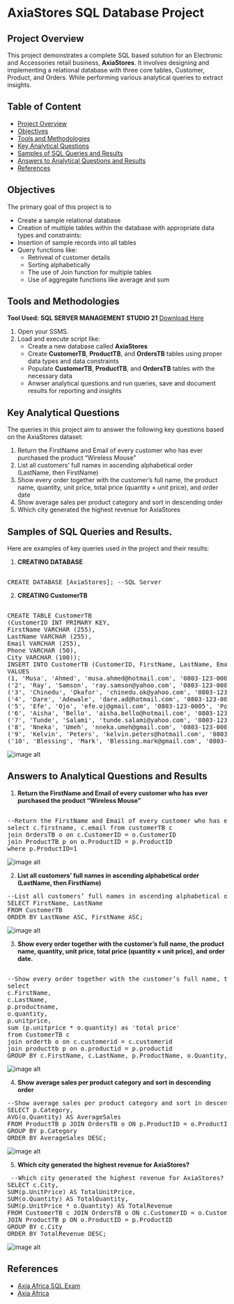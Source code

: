 # AxiaStores SQL Database Project

## Project Overview
This project demonstrates a complete SQL based solution for an Electronic and Accessories retail business, **AxiaStores**. It involves designing and implementing a relational database with three core tables, Customer, Product, and Orders. While performing various analytical queries to extract insights.


## Table of Content
- [Project Overview](#project-overview)
- [Objectives](#objectives)
- [Tools and Methodologies](#tools-and-methodologies)
- [Key Analytical Questions](#key-analytical-questions)
- [Samples of SQL Queries and Results](#samples-of-sql-queries-and-results)
- [Answers to Analytical Questions and Results](#answers-to-analytical-questions-and-results)
- [References](#references) 



## Objectives
The primary goal of this project is to
- Create a sample relational database
- Creation of multiple tables within the database with appropriate data types and constraints:
- Insertion of sample records into all tables
- Query functions like:
    - Retriveal of customer details
    - Sorting alphabetically
    - The use of Join function for multiple tables
    - Use of aggregate functions like average and sum


## Tools and Methodologies
**Tool Used:** **SQL SERVER MANAGEMENT STUDIO 21** [Download Here](https://www.microsoft.com/en-us/sql-server/sql-server-downloads)


1. Open your SSMS.
2. Load and execute script like:
   - Create a new database called **AxiaStores**
   - Create **CustomerTB**, **ProductTB**, and **OrdersTB** tables using proper data types and data constraints
   - Populate **CustomerTB**, **ProductTB**, and **OrdersTB** tables with the necessary data
   - Anwser analytical questions and run queries, save and document results for reporting and insights
  
## Key Analytical Questions 
The queries in this project aim to answer the following key questions based on the AxiaStores dataset: 
1. Return the FirstName and Email of every customer who has ever purchased the product “Wireless Mouse”
2. List all customers’ full names in ascending alphabetical order (LastName, then FirstName)
3. Show every order together with the customer’s full name, the product name, quantity, unit price, total price (quantity × unit price), and order date
4. Show average sales per product category and sort in descending order
5. Which city generated the highest revenue for AxiaStores


 ## Samples of SQL Queries and Results.
 Here are examples of key queries used in the project and their results: 
 1. **CREATING DATABASE**
<pre> 
CREATE DATABASE [AxiaStores]; --SQL Server
</pre>

2. **CREATING CustomerTB**
<pre> 
CREATE TABLE CustomerTB 
(CustomerID INT PRIMARY KEY, 
FirstName VARCHAR (255), 
LastName VARCHAR (255), 
Email VARCHAR (255), 
Phone VARCHAR (50), 
City VARCHAR (100));
INSERT INTO CustomerTB (CustomerID, FirstName, LastName, Email, Phone, City) 
VALUES
(1, 'Musa', 'Ahmed', 'musa.ahmed@hotmail.com', '0803‑123‑0001', 'Lagos'),
('2', 'Ray', 'Samson', 'ray.samson@yahoo.com', '0803‑123‑0002', 'Ibadan'), 
('3', 'Chinedu', 'Okafor', 'chinedu.ok@yahoo.com', '0803‑123‑0003', 'Enugu'),
('4', 'Dare', 'Adewale', 'dare.ad@hotmail.com', '0803‑123‑0004', 'Abuja'), 
('5', 'Efe', 'Ojo', 'efe.oj@gmail.com', '0803‑123‑0005', 'Port Harcourt'), 
('6', 'Aisha', 'Bello', 'aisha.bello@hotmail.com', '0803‑123‑0006', 'Kano'),
('7', 'Tunde', 'Salami', 'tunde.salami@yahoo.com', '0803‑123‑0007', 'Ilorin'),
('8', 'Nneka', 'Umeh', 'nneka.umeh@gmail.com', '0803‑123‑0008', 'Owerri'), 
('9', 'Kelvin', 'Peters', 'kelvin.peters@hotmail.com', '0803‑123‑0009', 'Asaba'),
('10', 'Blessing', 'Mark', 'Blessing.mark@gmail.com', '0803‑123‑0010', 'Uyo');
</pre> 

![image alt](https://github.com/JoshuaGee-bit/SQL-Projects/blob/01405202269d7c5220bf59948c941d86b60643a5/CustomerTB.png)


## Answers to Analytical Questions and Results 
1. **Return the FirstName and Email of every customer who has ever purchased the product “Wireless Mouse”**
<pre> 
--Return the FirstName and Email of every customer who has ever purchased the product “Wireless Mouse” 
select c.firstname, c.email from customerTB c
join OrdersTB o on c.CustomerID = o.CustomerID 
join ProductTB p on o.ProductID = p.ProductID 
where p.ProductID=1 
</pre> 

![image alt](https://github.com/JoshuaGee-bit/SQL-Projects/blob/697671aa1bb335e9f63d46a98222a677cf4b4092/Return%20the%20FirstName%20and%20Email%20of%20every%20customer%20who%20has%20ever%20purchased%20the%20product%20Wireless%20Mouse.png)

2. **List all customers’ full names in ascending alphabetical order (LastName, then FirstName)**
<pre>
--List all customers’ full names in ascending alphabetical order (LastName, then FirstName) 
SELECT FirstName, LastName 
FROM CustomerTB 
ORDER BY LastName ASC, FirstName ASC; 
</pre> 

![image alt](https://github.com/JoshuaGee-bit/SQL-Projects/blob/6b4e81d1a2cfd91373fd45b8b8ea99e70544a2c8/List%20all%20customers%E2%80%99%20full%20names%20in%20ascending%20alphabetical%20order%20(LastName%2C%20then%20FirstName)%20.png)


3. **Show every order together with the customer’s full name, the product name, quantity, unit price, total price (quantity × unit price), and order date.**
<pre> 
--Show every order together with the customer’s full name, the product name, quantity, unit price, total price (quantity × unit price), and order date. 
select
c.FirstName, 
c.LastName,
p.productname,
o.quantity, 
p.unitprice,
sum (p.unitprice * o.quantity) as 'total price' 
from CustomerTB c 
join ordertb o on c.customerid = c.customerid
join producttb p on o.productid = p.productid 
GROUP BY c.FirstName, c.LastName, p.ProductName, o.Quantity,p.UnitPrice;
</pre>

![image alt](https://github.com/JoshuaGee-bit/SQL-Projects/blob/20bf2eca4effb170e6cc7f235ec1e41e291528df/Show%20every%20order%20together%20with%20the%20customer%E2%80%99s%20full%20name%2C%20the%20product%20name%2C%20quantity%2C%20Unit%20Price%20and%20Total%20Price.png)


4. **Show average sales per product category and sort in descending order**
<pre>
--Show average sales per product category and sort in descending order
SELECT p.Category, 
AVG(o.Quantity) AS AverageSales 
FROM ProductTB p JOIN OrdersTB o ON p.ProductID = o.ProductID 
GROUP BY p.Category 
ORDER BY AverageSales DESC; 
</pre> 

![image alt](https://github.com/JoshuaGee-bit/SQL-Projects/blob/abd2eabd9e4a938487ce05a49f577c7aa30a18f4/Show%20average%20sales%20per%20product%20category%20and%20sort%20in%20descending%20order.png)


5. **Which city generated the highest revenue for AxiaStores?**
<pre> --Which city generated the highest revenue for AxiaStores? 
SELECT c.City, 
SUM(p.UnitPrice) AS TotalUnitPrice, 
SUM(o.Quantity) AS TotalQuantity, 
SUM(p.UnitPrice * o.Quantity) AS TotalRevenue 
FROM CustomerTB c JOIN OrdersTB o ON c.CustomerID = o.CustomerID 
JOIN ProductTB p ON o.ProductID = p.ProductID 
GROUP BY c.City 
ORDER BY TotalRevenue DESC;
</pre> 

![image alt](https://github.com/JoshuaGee-bit/SQL-Projects/blob/6caf18f30f8ea7701c4ccd7f7ef07c9b21e9b4ad/Which%20city%20generated%20the%20highest%20revenue%20for%20AxiaStores.png)


## References 
- [Axia Africa SQL Exam](https://drive.google.com/file/d/13chnDFUr7NqbyPSRqy65d9pgeVCM86Ix/view)
- [Axia Africa](https://student.axia.africa)

